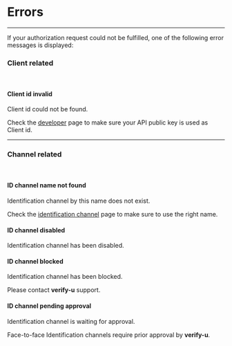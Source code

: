 # Errors

---

If your authorization request could not be fulfilled, one of the following error messages is displayed:

### Client related <a name="client-related"></a>

<br >

#### **Client id invalid**

Client id could not be found.

Check the [developer](https://app.verify-u.com/business/developers) page to make sure your API public key is used as Client id.

---

### Channel related <a name="channel-related"></a>

<br >

#### **ID channel name not found**

Identification channel by this name does not exist.

Check the [identification channel](https://app.verify-u.com/business/channel) page to make sure to use the right name.

#### **ID channel disabled**

Identification channel has been disabled.

#### **ID channel blocked**

Identification channel has been blocked.

Please contact **verify-u** support.

#### **ID channel pending approval**

Identification channel is waiting for approval.

Face-to-face Identification channels require prior approval by **verify-u**.
